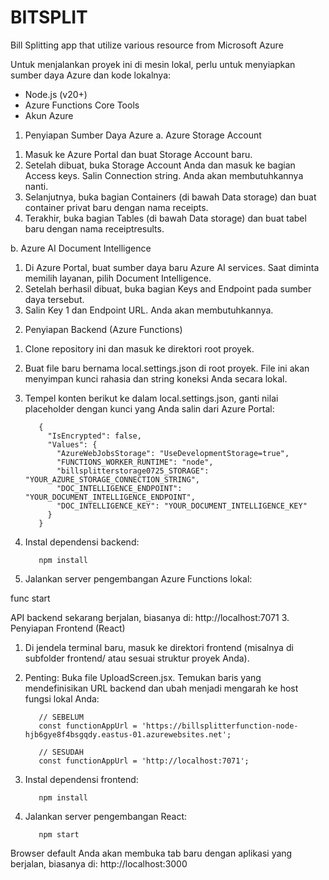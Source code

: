 # BITSPLIT
Bill Splitting app that utilize various resource from Microsoft Azure

Untuk menjalankan proyek ini di mesin lokal, perlu untuk menyiapkan sumber daya Azure dan kode lokalnya:

- Node.js (v20+)
- Azure Functions Core Tools
- Akun Azure

1. Penyiapan Sumber Daya Azure
a. Azure Storage Account
  1) Masuk ke Azure Portal dan buat Storage Account baru.
  2) Setelah dibuat, buka Storage Account Anda dan masuk ke bagian Access keys. Salin Connection string. Anda akan membutuhkannya nanti.
  3) Selanjutnya, buka bagian Containers (di bawah Data storage) dan buat container privat baru dengan nama receipts.
  4) Terakhir, buka bagian Tables (di bawah Data storage) dan buat tabel baru dengan nama receiptresults.

b. Azure AI Document Intelligence
  1) Di Azure Portal, buat sumber daya baru Azure AI services. Saat diminta memilih layanan, pilih Document Intelligence.
  2) Setelah berhasil dibuat, buka bagian Keys and Endpoint pada sumber daya tersebut.
  3) Salin Key 1 dan Endpoint URL. Anda akan membutuhkannya.

2. Penyiapan Backend (Azure Functions)
  1) Clone repository ini dan masuk ke direktori root proyek.
  2) Buat file baru bernama local.settings.json di root proyek. File ini akan menyimpan kunci rahasia dan string koneksi Anda secara lokal.
  3) Tempel konten berikut ke dalam local.settings.json, ganti nilai placeholder dengan kunci yang Anda salin dari Azure Portal:

            {
              "IsEncrypted": false,
              "Values": {
                "AzureWebJobsStorage": "UseDevelopmentStorage=true",
                "FUNCTIONS_WORKER_RUNTIME": "node",
                "billsplitterstorage0725_STORAGE": "YOUR_AZURE_STORAGE_CONNECTION_STRING",
                "DOC_INTELLIGENCE_ENDPOINT": "YOUR_DOCUMENT_INTELLIGENCE_ENDPOINT",
                "DOC_INTELLIGENCE_KEY": "YOUR_DOCUMENT_INTELLIGENCE_KEY"
              }
            }

  4) Instal dependensi backend:

            npm install

  5) Jalankan server pengembangan Azure Functions lokal:

func start

API backend sekarang berjalan, biasanya di:
http://localhost:7071
3. Penyiapan Frontend (React)

  1) Di jendela terminal baru, masuk ke direktori frontend (misalnya di subfolder frontend/ atau sesuai struktur proyek Anda).
  2) Penting: Buka file UploadScreen.jsx. Temukan baris yang mendefinisikan URL backend dan ubah menjadi mengarah ke host fungsi lokal Anda:

            // SEBELUM
            const functionAppUrl = 'https://billsplitterfunction-node-hjb6gye8f4bsgqdy.eastus-01.azurewebsites.net';

            // SESUDAH
            const functionAppUrl = 'http://localhost:7071';

  3) Instal dependensi frontend:

            npm install

  4) Jalankan server pengembangan React:

            npm start

Browser default Anda akan membuka tab baru dengan aplikasi yang berjalan, biasanya di:
http://localhost:3000
